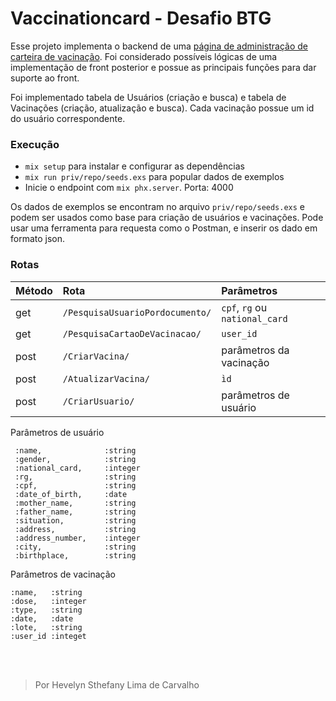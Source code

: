 # Vaccinationcard - Desafio BTG

Esse projeto implementa o backend de uma [página de administração de carteira de vacinação](http://esaude.curitiba.pr.gov.br/eGovSaude_Help2/PRT/Atendimento/VacinaResgateAplicacaoPainel.htm).
Foi considerado possíveis lógicas de uma implementação de front posterior e possue as principais funções para dar suporte ao front.

Foi implementado tabela de Usuários (criação e busca) e tabela de Vacinações (criação, atualização e busca).
Cada vacinação possue um id do usuário correspondente.

### Execução

  * `mix setup` para instalar e configurar as dependências
  * `mix run priv/repo/seeds.exs` para popular dados de exemplos
  * Inicie o endpoint com `mix phx.server`. Porta: 4000

  Os dados de exemplos se encontram no arquivo `priv/repo/seeds.exs` e podem ser usados como base para criação de usuários e vacinações.
  Pode usar uma ferramenta para requesta como o Postman, e inserir os dado em formato json.

### Rotas

| Método            | Rota     | Parâmetros |
| :---------------- | :------ | :---- |
| get               |  `/PesquisaUsuarioPordocumento/`   | `cpf`, `rg` ou `national_card` |
| get               |  `/PesquisaCartaoDeVacinacao/`     | `user_id` |
| post              |  `/CriarVacina/`                   | parâmetros da vacinação |
| post              |  `/AtualizarVacina/`               | `ìd` |
| post              |  `/CriarUsuario/`                  | parâmetros de usuário |

Parâmetros de usuário
```
 :name,              :string
 :gender,            :string
 :national_card,     :integer
 :rg,                :string
 :cpf,               :string
 :date_of_birth,     :date
 :mother_name,       :string
 :father_name,       :string
 :situation,         :string
 :address,           :string
 :address_number,    :integer
 :city,              :string
 :birthplace,        :string
```

Parâmetros de vacinação
```
:name,   :string
:dose,   :integer
:type,   :string
:date,   :date
:lote,   :string
:user_id :integet
```

<br /><br />

> Por Hevelyn Sthefany Lima de Carvalho
